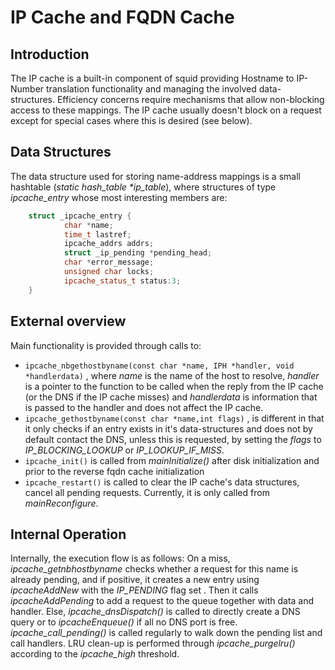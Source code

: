 ---
---
# IP Cache and FQDN Cache

## Introduction

The IP cache is a built-in component of squid providing Hostname to
IP-Number translation functionality and managing the involved
data-structures. Efficiency concerns require mechanisms that allow
non-blocking access to these mappings. The IP cache usually doesn't
block on a request except for special cases where this is desired (see
below).

## Data Structures

The data structure used for storing name-address mappings is a small
hashtable (*static hash_table \*ip_table*), where structures of type
*ipcache_entry* whose most interesting members are:

```c++
    struct _ipcache_entry {
            char *name;
            time_t lastref;
            ipcache_addrs addrs;
            struct _ip_pending *pending_head;
            char *error_message;
            unsigned char locks;
            ipcache_status_t status:3;
    }
```

## External overview

Main functionality is provided through calls to:
- `ipcache_nbgethostbyname(const char *name, IPH *handler, void
    *handlerdata)` ,
        where *name* is the name of the host to resolve, *handler* is a
        pointer to the function to be called when the reply from the IP
        cache (or the DNS if the IP cache misses) and *handlerdata* is
        information that is passed to the handler and does not affect
        the IP cache.
- `ipcache_gethostbyname(const char *name,int flags)` ,
        is different in that it only checks if an entry exists in it's
        data-structures and does not by default contact the
        DNS, unless this is requested, by setting the *flags* to
        *IP_BLOCKING_LOOKUP* or *IP_LOOKUP_IF_MISS*.
- `ipcache_init()`
        is called from *mainInitialize()* after disk initialization and
        prior to the reverse fqdn cache initialization
- `ipcache_restart()`
        is called to clear the IP cache's data structures, cancel all
        pending requests.
        Currently, it is only called from *mainReconfigure*.

## Internal Operation

Internally, the execution flow is as follows: On a miss,
*ipcache_getnbhostbyname* checks whether a request for this name is
already pending, and if positive, it creates a new entry using
*ipcacheAddNew* with the *IP_PENDING* flag set . Then it calls
*ipcacheAddPending* to add a request to the queue together with data and
handler. Else, *ipcache_dnsDispatch()* is called to directly create a
DNS query or to *ipcacheEnqueue()* if all no DNS port is free.
*ipcache_call_pending()* is called regularly to walk down the pending
list and call handlers. LRU clean-up is performed through
*ipcache_purgelru()* according to the *ipcache_high* threshold.
